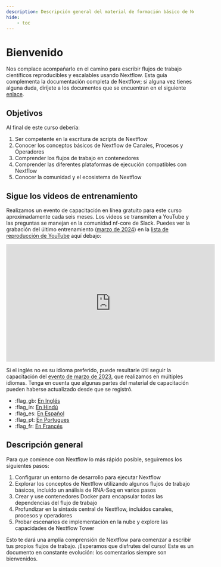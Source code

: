 ```yaml
---
description: Descripción general del material de formación básico de Nextflow
hide:
    - toc
---
```


# Bienvenido

Nos complace acompañarlo en el camino para escribir flujos de trabajo científicos reproducibles y escalables usando Nextflow. Esta guía complementa la documentación completa de Nextflow; si alguna vez tienes alguna duda, diríjete a los documentos que se encuentran en el siguiente [enlace](https://www.nextflow.io/docs/latest).

## Objetivos

Al final de este curso debería:

1. Ser competente en la escritura de scripts de Nextflow
2. Conocer los conceptos básicos de Nextflow de Canales, Procesos y Operadores
3. Comprender los flujos de trabajo en contenedores
4. Comprender las diferentes plataformas de ejecución compatibles con Nextflow
5. Conocer la comunidad y el ecosistema de Nextflow

## Sigue los videos de entrenamiento

Realizamos un evento de capacitación en línea gratuito para este curso aproximadamente cada seis meses. Los videos se transmiten a YouTube y las preguntas se manejan en la comunidad nf-core de Slack. Puedes ver la grabación del último entrenamiento ([marzo de 2024](https://nf-co.re/events/2024/training-foundational-march)) en la [lista de reproducción de YouTube](https://youtu.be/dbOKB3VRpuE?si=MYBy4-gjRfEYkVRM) aquí debajo:

<div style="text-align: center;">
    <iframe width="560" height="315" src="https://www.youtube.com/embed/watch?v=dbOKB3VRpuE&list=PL3xpfTVZLcNgLBGLAiY6Rl9fizsz-DTCT" title="YouTube video player" frameborder="0" allow="accelerometer; autoplay; clipboard-write; encrypted-media; gyroscope; picture-in-picture; web-share" allowfullscreen="" data-ruffle-polyfilled=""></iframe>
</div>

Si el inglés no es su idioma preferido, puede resultarle útil seguir la capacitación del [evento de marzo de 2023](https://nf-co.re/events/2023/training-march-2023), que realizamos en múltiples idiomas.
Tenga en cuenta que algunas partes del material de capacitación pueden haberse actualizado desde que se registró.

- :flag_gb: [En Inglés](https://youtube.com/playlist?list=PL3xpfTVZLcNhoWxHR0CS-7xzu5eRT8uHo)
- :flag_in: [En Hindú](https://youtube.com/playlist?list=PL3xpfTVZLcNikun1FrSvtXW8ic32TciTJ)
- :flag_es: [En Español](https://youtube.com/playlist?list=PL3xpfTVZLcNhSlCWVoa3GURacuLWeFc8O)
- :flag_pt: [En Portugues](https://youtube.com/playlist?list=PL3xpfTVZLcNhi41yDYhyHitUhIcUHIbJg)
- :flag_fr: [En Francés](https://youtube.com/playlist?list=PL3xpfTVZLcNhiv9SjhoA1EDOXj9nzIqdS)

## Descripción general

Para que comience con Nextflow lo más rápido posible, seguiremos los siguientes pasos:

1. Configurar un entorno de desarrollo para ejecutar Nextflow
2. Explorar los conceptos de Nextflow utilizando algunos flujos de trabajo básicos, incluido un análisis de RNA-Seq en varios pasos
3. Crear y use contenedores Docker para encapsular todas las dependencias del flujo de trabajo
4. Profundizar en la sintaxis central de Nextflow, incluidos canales, procesos y operadores
5. Probar escenarios de implementación en la nube y explore las capacidades de Nextflow Tower

Esto te dará una amplia comprensión de Nextflow para comenzar a escribir tus propios flujos de trabajo. ¡Esperamos que disfrutes del curso! Este es un documento en constante evolución: los comentarios siempre son bienvenidos.
